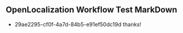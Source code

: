 ## OpenLocalization Workflow Test MarkDown
* 29ae2295-cf0f-4a7d-84b5-e91ef50dc19d thanks!

<!--HONumber=Jul16_HO2-->


